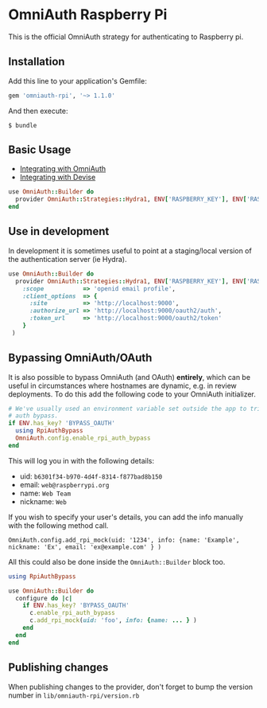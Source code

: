 # OmniAuth Raspberry Pi

This is the official OmniAuth strategy for authenticating to Raspberry pi.

## Installation

Add this line to your application's Gemfile:

```ruby
gem 'omniauth-rpi', '~> 1.1.0'
```

And then execute:

    $ bundle

## Basic Usage

- [Integrating with OmniAuth](https://github.com/omniauth/omniauth/wiki)
- [Integrating with Devise](https://github.com/plataformatec/devise/wiki/OmniAuth:-Overview)


```ruby
use OmniAuth::Builder do
  provider OmniAuth::Strategies::Hydra1, ENV['RASPBERRY_KEY'], ENV['RASPBERRY_SECRET']
end
```

## Use in development

In development it is sometimes useful to point at a staging/local version of the authentication
server (ie Hydra).

```ruby
use OmniAuth::Builder do
  provider OmniAuth::Strategies::Hydra1, ENV['RASPBERRY_KEY'], ENV['RASPBERRY_SECRET'],
    :scope           => 'openid email profile',
    :client_options  => {
      :site          => 'http://localhost:9000',
      :authorize_url => 'http://localhost:9000/oauth2/auth',
      :token_url     => 'http://localhost:9000/oauth2/token'
    }
 )
```

## Bypassing OmniAuth/OAuth

It is also possible to bypass OmniAuth (and OAuth) **entirely**, which can be useful in circumstances where hostnames are dynamic, e.g. in review deployments.  To do this add the following code to your OmniAuth initializer.

```ruby
# We've usually used an environment variable set outside the app to trigger the
# auth bypass.
if ENV.has_key? 'BYPASS_OAUTH'
  using RpiAuthBypass
  OmniAuth.config.enable_rpi_auth_bypass
end
```

This will log you in with the following details:
  * uid: `b6301f34-b970-4d4f-8314-f877bad8b150`
  * email: `web@raspberrypi.org`
  * name: `Web Team`
  * nickname: `Web`

If you wish to specify your user's details, you can add the info manually with the following method call.
```
OmniAuth.config.add_rpi_mock(uid: '1234', info: {name: 'Example', nickname: 'Ex', email: 'ex@example.com' } )
```

All this could also be done inside the `OmniAuth::Builder` block too.

```ruby
using RpiAuthBypass

use OmniAuth::Builder do
  configure do |c|
    if ENV.has_key? 'BYPASS_OAUTH'
      c.enable_rpi_auth_bypass
      c.add_rpi_mock(uid: 'foo', info: {name: ... } )
    end
  end
end
```

## Publishing changes

When publishing changes to the provider, don't forget to bump the version number in `lib/omniauth-rpi/version.rb`
